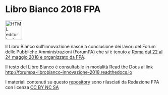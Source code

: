 # Libro Bianco 2018 FPA

<p><img class="imageLeft" style="width: 53px; height: 60px;" src="http://forumpa-librobianco-innovazione-2018.readthedocs.io/it/latest/_images/index_1.png" alt="HTML editor tools" />

Il Libro Bianco sull'innovazione nasce a conclusione dei lavori del Forum delle Pubbliche Amministrazioni (ForumPA) che si è tenuto a [Roma dal 22 al 24 maggio 2018 e organizzato da FPA](https://forumpa2018.eventifpa.it/it/).

Il testo del Libro Bianco è consultabile in modalità Read the Docs al link http://forumpa-librobianco-innovazione-2018.readthedocs.io

I materiali contenuti su questo [repository](https://github.com/RedazioneFPA/Libro-Bianco-2018-FPA) sono rilasciati da Redazione FPA con licenza [CC BY NC SA](https://creativecommons.org/licenses/by-nc-sa/3.0/it/)
